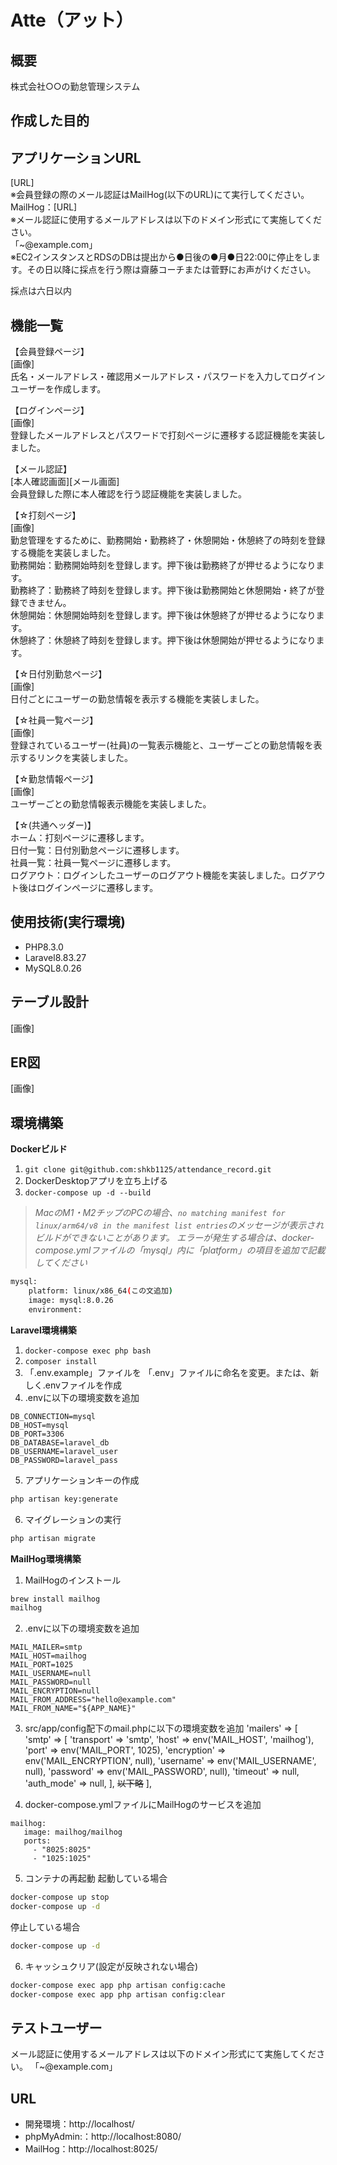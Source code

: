 # Atte（アット）

## 概要
株式会社○○の勤怠管理システム

## 作成した目的

## アプリケーションURL
[URL]  
※会員登録の際のメール認証はMailHog(以下のURL)にて実行してください。  
MailHog：[URL]  
※メール認証に使用するメールアドレスは以下のドメイン形式にて実施してください。  
「~@example.com」  
※EC2インスタンスとRDSのDBは提出から●日後の●月●日22:00に停止をします。その日以降に採点を行う際は齋藤コーチまたは菅野にお声がけください。  

採点は六日以内

## 機能一覧
【会員登録ページ】  
[画像]  
氏名・メールアドレス・確認用メールアドレス・パスワードを入力してログインユーザーを作成します。  

【ログインページ】  
[画像]  
登録したメールアドレスとパスワードで打刻ページに遷移する認証機能を実装しました。  

【メール認証】  
[本人確認画面][メール画面]  
会員登録した際に本人確認を行う認証機能を実装しました。

【☆打刻ページ】  
[画像]  
勤怠管理をするために、勤務開始・勤務終了・休憩開始・休憩終了の時刻を登録する機能を実装しました。  
勤務開始：勤務開始時刻を登録します。押下後は勤務終了が押せるようになります。  
勤務終了：勤務終了時刻を登録します。押下後は勤務開始と休憩開始・終了が登録できません。  
休憩開始：休憩開始時刻を登録します。押下後は休憩終了が押せるようになります。  
休憩終了：休憩終了時刻を登録します。押下後は休憩開始が押せるようになります。  

【☆日付別勤怠ページ】  
[画像]  
日付ごとにユーザーの勤怠情報を表示する機能を実装しました。  

【☆社員一覧ページ】  
[画像]  
登録されているユーザー(社員)の一覧表示機能と、ユーザーごとの勤怠情報を表示するリンクを実装しました。  

【☆勤怠情報ページ】  
[画像]  
ユーザーごとの勤怠情報表示機能を実装しました。  

【☆(共通ヘッダー)】  
ホーム：打刻ページに遷移します。  
日付一覧：日付別勤怠ページに遷移します。  
社員一覧：社員一覧ページに遷移します。  
ログアウト：ログインしたユーザーのログアウト機能を実装しました。ログアウト後はログインページに遷移します。  

## 使用技術(実行環境)
- PHP8.3.0  
- Laravel8.83.27  
- MySQL8.0.26  

## テーブル設計
[画像]

## ER図
[画像]

## 環境構築
**Dockerビルド**
1. `git clone git@github.com:shkb1125/attendance_record.git`  
2. DockerDesktopアプリを立ち上げる
3. `docker-compose up -d --build`

> *MacのM1・M2チップのPCの場合、`no matching manifest for linux/arm64/v8 in the manifest list entries`のメッセージが表示されビルドができないことがあります。
エラーが発生する場合は、docker-compose.ymlファイルの「mysql」内に「platform」の項目を追加で記載してください*
``` bash
mysql:
    platform: linux/x86_64(この文追加)
    image: mysql:8.0.26
    environment:
```
**Laravel環境構築**
1. `docker-compose exec php bash`
2. `composer install`
3. 「.env.example」ファイルを 「.env」ファイルに命名を変更。または、新しく.envファイルを作成
4. .envに以下の環境変数を追加
``` text
DB_CONNECTION=mysql
DB_HOST=mysql
DB_PORT=3306
DB_DATABASE=laravel_db
DB_USERNAME=laravel_user
DB_PASSWORD=laravel_pass
```
5. アプリケーションキーの作成
``` bash
php artisan key:generate
```

6. マイグレーションの実行
``` bash
php artisan migrate
```
**MailHog環境構築**
1. MailHogのインストール
``` bash
brew install mailhog
mailhog
```
2. .envに以下の環境変数を追加
``` text
MAIL_MAILER=smtp
MAIL_HOST=mailhog
MAIL_PORT=1025
MAIL_USERNAME=null
MAIL_PASSWORD=null
MAIL_ENCRYPTION=null
MAIL_FROM_ADDRESS="hello@example.com"
MAIL_FROM_NAME="${APP_NAME}"
```
3. src/app/config配下のmail.phpに以下の環境変数を追加
    'mailers' => [
        'smtp' => [
            'transport' => 'smtp',
            'host' => env('MAIL_HOST', 'mailhog'),
            'port' => env('MAIL_PORT', 1025),
            'encryption' => env('MAIL_ENCRYPTION', null),
            'username' => env('MAIL_USERNAME', null),
            'password' => env('MAIL_PASSWORD', null),
            'timeout' => null,
            'auth_mode' => null,
        ],
	~~以下略~~
    ],

4. docker-compose.ymlファイルにMailHogのサービスを追加
``` text
mailhog:
   image: mailhog/mailhog
   ports:
     - "8025:8025"
     - "1025:1025"
```
5. コンテナの再起動
起動している場合
``` bash
docker-compose up stop
docker-compose up -d
```
停止している場合
``` bash
docker-compose up -d
```
6. キャッシュクリア(設定が反映されない場合)
``` bash
docker-compose exec app php artisan config:cache
docker-compose exec app php artisan config:clear
```

## テストユーザー
メール認証に使用するメールアドレスは以下のドメイン形式にて実施してください。
「~@example.com」

## URL
- 開発環境：http://localhost/
- phpMyAdmin:：http://localhost:8080/
- MailHog：http://localhost:8025/
